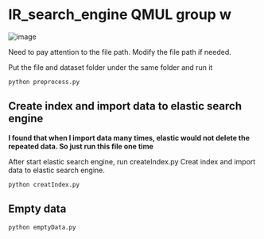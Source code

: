 # IR_search_engine QMUL group w

![image](https://user-images.githubusercontent.com/15157064/114306134-75502980-9b0d-11eb-817d-b21c7b3c01d7.png)

Need to pay attention to the file path. Modify the file path if needed.

Put the file and dataset folder under the same folder and run it 
```
python preprocess.py
```
## Create index and import data to elastic search engine

**I found that when I import data many times, elastic would not delete the repeated data. So just run this file one time**

After start elastic search engine, run createIndex.py
Creat index and import data to elastic search engine.
```
python creatIndex.py
```

## Empty data
```
python emptyData.py
```
